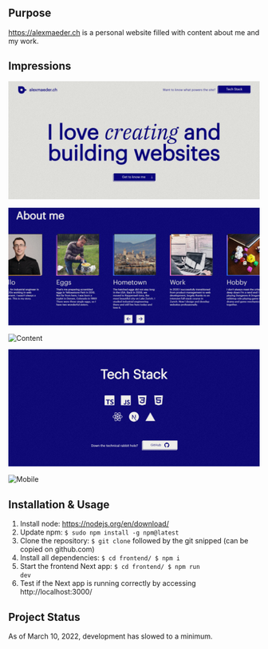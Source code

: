 ## Purpose

https://alexmaeder.ch is a personal website filled with content about me and my work.

## Impressions

![Homepage](./frontend/public/images/homepage.PNG "Home Page")

![About me](./frontend/public/images/aboutme.PNG "About me")

![Content](./frontend/public/videos/content.gif "Content")

![Tech Stack](./frontend/public/images/techstack.PNG "Tech Stack")

![Mobile](./frontend/public/videos/mobile.gif "Mobile")

## Installation & Usage

1. Install node: https://nodejs.org/en/download/
2. Update npm: <code>$ sudo npm install -g npm@latest</code>
4. Clone the repository: <code>$ git clone</code> followed by the git snipped (can be copied on github.com)
5. Install all dependencies: <code>$ cd frontend/ $ npm i</code>
6. Start the frontend Next app: <code>$ cd frontend/ $ npm run dev</code>
7. Test if the Next app is running correctly by accessing http://localhost:3000/

## Project Status

As of March 10, 2022, development has slowed to a minimum.